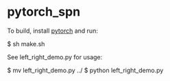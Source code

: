 # pytorch_spn
To build, install [pytorch](https://github.com/pytorch) and run:

$ sh make.sh

See left_right_demo.py for usage:

$ mv left_right_demo.py ../
$ python left_right_demo.py
